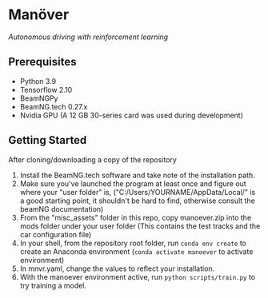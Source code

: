 # Manöver
_Autonomous driving with reinforcement learning_

## Prerequisites
* Python 3.9
* Tensorflow 2.10
* BeamNGPy
* BeamNG.tech 0.27.x
* Nvidia GPU (A 12 GB 30-series card was used during development)

## Getting Started
After cloning/downloading a copy of the repository
1. Install the BeamNG.tech software and take note of the installation path.
2. Make sure you've launched the program at least once and figure out where your "user folder" is, ("C:/Users/YOURNAME/AppData/Local/" is a good starting point, it shouldn't be hard to find, otherwise consult the beamNG documentation)
3. From the "misc_assets" folder in this repo, copy manoever.zip into the mods folder under your user folder (This contains the test tracks and the car configuration file)
4. In your shell, from the repository root folder, run `conda env create` to create an Anaconda environment (`conda activate manoever` to activate environment)
5. In mnvr.yaml, change the values to reflect your installation.
6. With the manoever environment active, run `python scripts/train.py` to try training a model.
